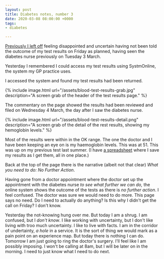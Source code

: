 ```yaml
---
layout: post
title: Diabetes notes, number 3
date: 2020-03-08 08:00:00 +0000
tags:
- diabetes

---
```

[Previously I left off](https://www.ermlikeyeah.com/diabetes-number-2) feeling disappointed and uncertain having not been told the outcome of my test results on Friday as planned, having seen the diabetes nurse previously on Tuesday 3 March.

Yesterday I remembered I could access my test results using SystmOnline, the system my GP practice uses.

I accessed the system and found my test results had been returned.

{% include image.html url="/assets/blood-test-results-grab.jpg" description="A screen grab of the header of the test results page." %}

The commentary on the page showed the results had been reviewed and filed on Wednesday 4 March, the day after I saw the diabetes nurse.

{% include image.html url="/assets/blood-test-results-detail.png" description="A screen grab of the detail of the rest results, showing my hemoglobin levels." %}

Most of the results were within in the OK range. The one the doctor and I have been keeping an eye on is my haemoglobin levels. This was at 51. This was up on my previous test last summer. (I have [a spreadsheet](https://www.icloud.com/numbers/02wb223nySZ6XmUED4XcJQWzw#blood) where I save my results as I get them, all in one place.)

Back at the top of the page there is the narrative (albeit not that clear) _What you need to do: No Further Action_.

Having gone from a doctor appointment where the doctor set up the appointment with the diabetes nurse _to see what further we can do,_ the online system shows the outcome of the tests as there is _no further action_. I feel confused. The doctor was sure we would need to do more. This page says no need. Do I need to actually do anything? Is this why I didn't get the call on Friday? I don't know.

Yesterday the not-knowing hung over me. But today I am a shrug. I am confused, but I _don't know_. I like working with uncertainty, but I don't like living with troo much uncertainty. I like to live with facts. I am in the corridor of undertainty, _a hole_ in a service. It is the sort of thing we would mark as a pain point on an experience map. But today there is nothing I can do. Tomorrow I am just going to ring the doctor's surgery. I'll feel like I am possibly imposing. I won't be calling at 8am, but I will be later on in the morning. I need to just know what I need to do next.